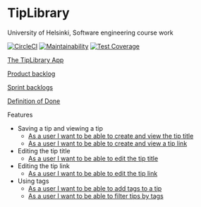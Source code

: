 # TipLibrary

University of Helsinki, Software engineering course work

[![CircleCI](https://circleci.com/gh/artoh/TipLibrary.svg?style=svg)](https://circleci.com/gh/artoh/TipLibrary)
[![Maintainability](https://api.codeclimate.com/v1/badges/f0882b5a7b0aad6e55c3/maintainability)](https://codeclimate.com/github/artoh/TipLibrary/maintainability)
[![Test Coverage](https://codecov.io/gh/artoh/TipLibrary/branch/master/graph/badge.svg)](https://codecov.io/gh/artoh/TipLibrary)

[The TipLibrary App](https://tip-library.herokuapp.com/)

[Product backlog](https://docs.google.com/spreadsheets/d/18q2TkTrg6wRqFxhb1a1NQWHXiTSPJFS7uFT90E7AGEQ/edit?usp=sharing)

[Sprint backlogs](https://docs.google.com/spreadsheets/d/1n06zsuneiQr93J8Tg0StO6YMmLqckqvX2F--6A1eAUU/edit?usp=sharing)

[Definition of Done](DoD.txt)

Features

- Saving a tip and viewing a tip
  - [As a user I want to be able to create and view the tip title](/features/creatingTipTitle.feature)
  - [As a user I want to be able to create and view a tip link](/features/creatingTipLink.feature)
- Editing the tip title
  - [As a user I want to be able to edit the tip title](/features/editingTipTitle.feature)
- Editing the tip link
  - [As a user I want to be able to edit the tip link](/features/editingTipLink.feature)
- Using tags
  - [As a user I want to be able to add tags to a tip](/features/addTags.feature)
  - [As a user I want to be able to filter tips by tags](/features/filteringByTag.feature)
